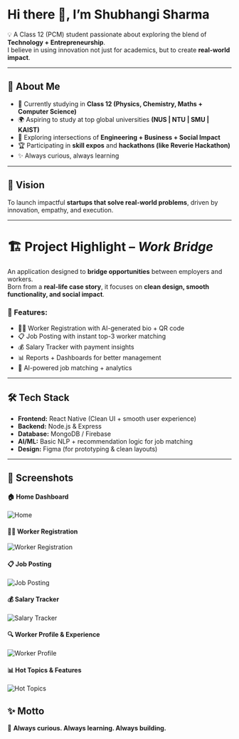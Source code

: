 # Hi there 👋, I’m Shubhangi Sharma  

💡 A Class 12 (PCM) student passionate about exploring the blend of **Technology + Entrepreneurship**.  
I believe in using innovation not just for academics, but to create **real-world impact**.  

---

## 🚀 About Me  
- 📘 Currently studying in **Class 12 (Physics, Chemistry, Maths + Computer Science)**  
- 🌍 Aspiring to study at top global universities **(NUS | NTU | SMU | KAIST)**  
- 🔗 Exploring intersections of **Engineering + Business + Social Impact**  
- 🏆 Participating in **skill expos** and **hackathons (like Reverie Hackathon)**  
- ✨ Always curious, always learning  

---

## 🎯 Vision  
To launch impactful **startups that solve real-world problems**, driven by innovation, empathy, and execution.  

---

# 🏗️ Project Highlight – *Work Bridge*  

An application designed to **bridge opportunities** between employers and workers.  
Born from a **real-life case story**, it focuses on **clean design, smooth functionality, and social impact**.  

### 🔹 Features:  
- 👩‍💼 Worker Registration with AI-generated bio + QR code  
- 📋 Job Posting with instant top-3 worker matching  
- 💰 Salary Tracker with payment insights  
- 📊 Reports + Dashboards for better management  
- 🤖 AI-powered job matching + analytics  

---

## 🛠️ Tech Stack  
- **Frontend:** React Native (Clean UI + smooth user experience)  
- **Backend:** Node.js & Express  
- **Database:** MongoDB / Firebase  
- **AI/ML:** Basic NLP + recommendation logic for job matching  
- **Design:** Figma (for prototyping & clean layouts)  

---

## 📸 Screenshots  

#### 🏠 Home Dashboard  
![Home](assets/Screenshot-2025-08-16-151017.png)  

#### 👩‍💼 Worker Registration  
![Worker Registration](assets/Screenshot-2025-08-16-150922.png)  

#### 📋 Job Posting  
![Job Posting](assets/Screenshot-2025-08-16-150655.png)  

#### 💰 Salary Tracker  
![Salary Tracker](assets/Screenshot-2025-08-16-150954.png)  

#### 🔍 Worker Profile & Experience  
![Worker Profile](assets/Screenshot-2025-08-16-150901.png)  

#### 📊 Hot Topics & Features  
![Hot Topics](assets/Screenshot-2025-08-16-150708.png)

## ✨ Motto  
📌 **Always curious. Always learning. Always building.**  



